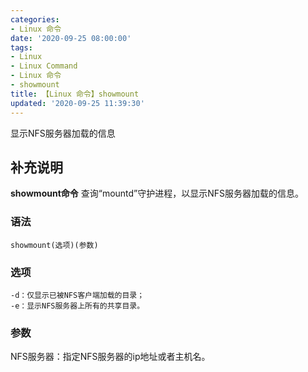```yaml
---
categories:
- Linux 命令
date: '2020-09-25 08:00:00'
tags:
- Linux
- Linux Command
- Linux 命令
- showmount
title: 【Linux 命令】showmount
updated: '2020-09-25 11:39:30'
---
```


显示NFS服务器加载的信息

## 补充说明

**showmount命令** 查询“mountd”守护进程，以显示NFS服务器加载的信息。

###  语法

```shell
showmount(选项)(参数)
```

###  选项

```shell
-d：仅显示已被NFS客户端加载的目录；
-e：显示NFS服务器上所有的共享目录。
```

###  参数

NFS服务器：指定NFS服务器的ip地址或者主机名。


